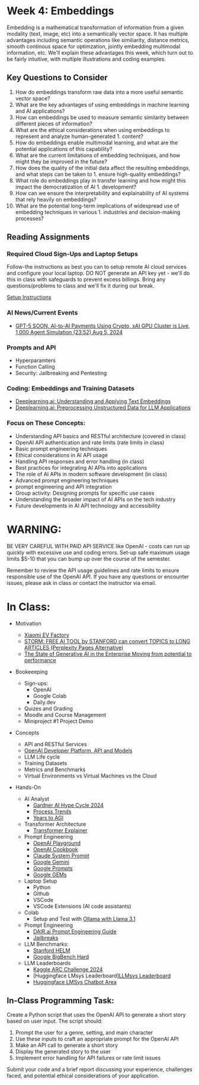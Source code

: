# Week 4: Embeddings

Embedding is a mathematical transformation of information from a given modality (text, image, etc) into a semantically vector space. It has multiple advantages including semantic operations like similiarity, distance metrics, smooth continous space for optimzation, jointly embedding multimodal information, etc. We'll explain these advantages this week, which turn out to be fairly intuitive, with multiple illustrations and coding examples.

## Key Questions to Consider

1. How do embeddings transform raw data into a more useful semantic vector space?
2. What are the key advantages of using embeddings in machine learning and AI applications?
3. How can embeddings be used to measure semantic similarity between different pieces of information?
4. What are the ethical considerations when using embeddings to represent and analyze human-generated 1. content?
5. How do embeddings enable multimodal learning, and what are the potential applications of this capability?
6. What are the current limitations of embedding techniques, and how might they be improved in the future?
7. How does the quality of the initial data affect the resulting embeddings, and what steps can be taken to 1. ensure high-quality embeddings?
8. What role do embeddings play in transfer learning and how might this impact the democratization of AI 1. development?
9. How can we ensure the interpretability and explainability of AI systems that rely heavily on embeddings?
10. What are the potential long-term implications of widespread use of embedding techniques in various 1. industries and decision-making processes?

## Reading Assignments

### Required Cloud Sign-Ups and Laptop Setups

Follow-the instructions as best you can to setup remote AI cloud services and configure your local laptop. DO NOT generate an API key yet - we'll do this in class with safeguards to prevent excess billings. Bring any questions/problems to class and we'll fix it during our break.

[Setup Instructions](../modules/signups_setups.md)

### AI News/Current Events

* [GPT-5 SOON, AI-to-AI Payments Using Crypto, xAI GPU Cluster is Live, 1,000 Agent Simulation (23:52) Aug 5, 2024](https://www.youtube.com/watch?v=7c3t5jAg0v4)


### Prompts and API

* Hyperparamters
* Function Calling
* Security: Jailbreaking and Pentesting



### Coding: Embeddings and Training Datasets

* [Deeplearning.ai: Understanding and Applying Text Embeddings](https://learn.deeplearning.ai/courses/google-cloud-vertex-ai/lesson/1/introduction)
* [Deeplearning.ai: Preprocessing Unstructured Data for LLM Applications](https://learn.deeplearning.ai/courses/preprocessing-unstructured-data-for-llm-applications/lesson/1/introduction)



### Focus on These Concepts:

* Understanding API basics and RESTful architecture (covered in class)
* OpenAI API authentication and rate limits (rate limits in class)
* Basic prompt engineering techniques
* Ethical considerations in AI API usage
* Handling API responses and error handling (in class)
* Best practices for integrating AI APIs into applications
* The role of AI APIs in modern software development (in class)
* Advanced prompt engineering techniques
* prompt engineering and API integration
* Group activity: Designing prompts for specific use cases
* Understanding the broader impact of AI APIs on the tech industry
* Future developments in AI API technology and accessibility


# WARNING:

BE VERY CAREFUL WITH PAID API SERVICE like OpenAI - costs can run up quickly with excessive use and coding errors. Set-up safe maximum usage limits $5-10 that you can bump up over the course of the semester.

Remember to review the API usage guidelines and rate limits to ensure responsible use of the OpenAI API. If you have any questions or encounter issues, please ask in class or contact the instructor via email.

# In Class:

* Motivation
    * [Xiaomi EV Factory](https://www.youtube.com/watch?v=yezR-mH12xs)
    * [STORM: FREE AI TOOL by STANFORD can convert TOPICS to LONG ARTICLES (Perplexity Pages Alternative)](https://www.youtube.com/watch?v=rg4Xcul2Kh0&t=190s)
    * [The State of Generative AI in the Enterprise
Moving from potential to performance](https://www2.deloitte.com/us/en/pages/consulting/articles/state-of-generative-ai-in-enterprise.html)

* Bookeeeping
    * Sign-ups:
        * OpenAI
        * Google Colab
        * Daily.dev
    * Quizes and Grading
    * Moodle and Course Management
    * Miniproject #1 Project Demo

* Concepts
    * API and RESTful Services
    * [OpenAI Developer Platform, API and Models](https://platform.openai.com/docs/models)
    * LLM Life cycle
    * Training Datasets
    * Metrics and Benchmarks
    * Virtual Environments vs Virtual Machines vs the Cloud

* Hands-On
    * AI Analyst
      * [Gardner AI Hype Cycle 2024](https://www.gartner.com/doc/reprints?id=1-2HV4V5W2&ct=240617&st=sb)
      * [Process Trends](https://www.researchgate.net/publication/270218416_Business_Process_Trends/figures?lo=1)
      * [Years to AGI](https://www.reddit.com/r/OpenAI/comments/191qk1d/ark_invest_predicts_agi_will_be_achieved_until/)
    * Transformer Architecture
        * [Transformer Explainer](https://poloclub.github.io/transformer-explainer/)
    * Prompt Engineering
        * [OpenAI Playground](https://platform.openai.com/playground/chat)
        * [OpenAI Cookbook](https://github.com/openai/openai-cookbook)
        * [Claude System Prompt](https://docs.anthropic.com/en/release-notes/system-prompts#july-12th-2024)
        * [Google Gemini](https://ai.google.dev/gemini-api/prompts)
        * [Google Prompts](https://aistudio.google.com/app/prompts/new_chat)
        * [Google GEMs](https://gemini.google.com/u/0/gems/view)
    * Laptop Setup
        * Python
        * Github
        * VSCode
        * VSCode Extensions (AI code assistants)
    * Colab
        * Setup and Test with [Ollama with Llama 3.1](https://colab.research.google.com/drive/1WCsHuRedSztAFDa-3bRpnPuSX9KiLdto?usp=sharing)
    * Prompt Engineering
        * [DAIR.ai Prompt Engineering Guide](https://www.promptingguide.ai/)
        * [Jailbreaks](https://jailbreaks.org/)
    * LLM Benchmarks:
        * [Stanford HELM](https://crfm.stanford.edu/helm/)
        * [Google BigBench Hard](https://github.com/suzgunmirac/BIG-Bench-Hard)
    * LLM Leaderboards
        * [Kaggle ARC Challenge 2024](https://www.kaggle.com/competitions/arc-prize-2024/leaderboard)
        * [Huggingface LMsys Leaderboard][LLMsys Leaderboard](https://huggingface.co/spaces/open-llm-leaderboard/open_llm_leaderboard)
        * [Huggingface LMSys Chatbot Area](https://lmarena.ai/?leaderboard)

## In-Class Programming Task:
Create a Python script that uses the OpenAI API to generate a short story based on user input. The script should:

1. Prompt the user for a genre, setting, and main character
2. Use these inputs to craft an appropriate prompt for the OpenAI API
3. Make an API call to generate a short story
4. Display the generated story to the user
5. Implement error handling for API failures or rate limit issues

Submit your code and a brief report discussing your experience, challenges faced, and potential ethical considerations of your application.